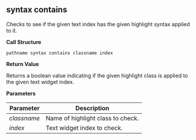 ## syntax contains

Checks to see if the given text index has the given highlight syntax applied to it.

**Call Structure**

`pathname syntax contains classname index`

**Return Value**

Returns a boolean value indicating if the given highlight class is applied to the given text widget index.

**Parameters**

| Parameter | Description |
| - | - |
| _classname_ | Name of highlight class to check. |
| _index_ | Text widget index to check. |